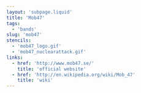```yaml
---
layout: 'subpage.liquid'
title: 'Mob47'
tags:
  - 'bands'
slug: 'mob47'
stencils:
  - 'mob47_logo.gif'
  - 'mob47_nuclearattack.gif'
links:
  - href: 'http://www.mob47.se/'
    title: 'official website'
  - href: 'http://en.wikipedia.org/wiki/Mob_47'
    title: 'wiki'
---
```


